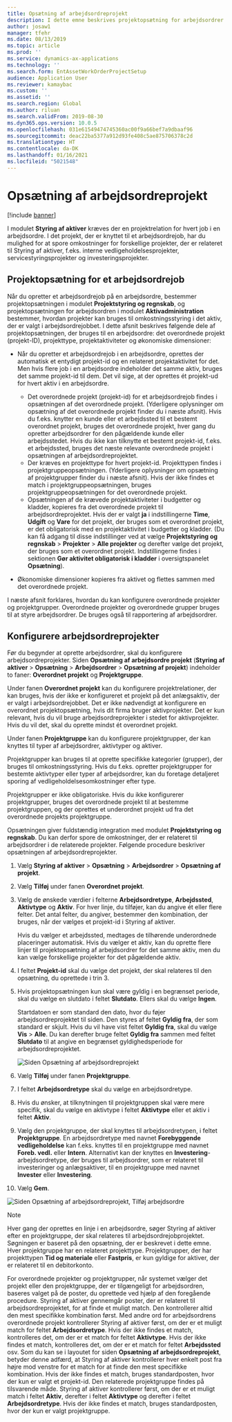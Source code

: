 ```yaml
---
title: Opsætning af arbejdsordreprojekt
description: I dette emne beskrives projektopsætning for arbejdsordrer i Styring af aktiver.
author: josaw1
manager: tfehr
ms.date: 08/13/2019
ms.topic: article
ms.prod: ''
ms.service: dynamics-ax-applications
ms.technology: ''
ms.search.form: EntAssetWorkOrderProjectSetup
audience: Application User
ms.reviewer: kamaybac
ms.custom: ''
ms.assetid: ''
ms.search.region: Global
ms.author: riluan
ms.search.validFrom: 2019-08-30
ms.dyn365.ops.version: 10.0.5
ms.openlocfilehash: 031e61549474745360ac00f9a66bef7a9dbaaf96
ms.sourcegitcommit: deac22ba5377a912d93fe408c5ae875706378c2d
ms.translationtype: HT
ms.contentlocale: da-DK
ms.lasthandoff: 01/16/2021
ms.locfileid: "5021548"
---
```

# <a name="work-order-project-setup"></a>Opsætning af arbejdsordreprojekt

[!include [banner](../../includes/banner.md)]

 

I modulet **Styring af aktiver** kræves der en projektrelation for hvert job i en arbejdsordre. I det projekt, der er knyttet til et arbejdsordrejob, har du mulighed for at spore omkostninger for forskellige projekter, der er relateret til Styring af aktiver, f.eks. interne vedligeholdelsesprojekter, servicestyringsprojekter og investeringsprojekter. 

## <a name="project-setup-for-a-work-order-job"></a>Projektopsætning for et arbejdsordrejob

Når du opretter et arbejdsordrejob på en arbejdsordre, bestemmer projektopsætningen i modulet **Projektstyring og regnskab**, og projektopsætningen for arbejdsordren i modulet **Aktivadministration** bestemmer, hvordan projekter kan bruges til omkostningsstyring i det aktiv, der er valgt i arbejdsordrejobbet. I dette afsnit beskrives følgende dele af projektopsætningen, der bruges til en arbejdsordre: det overordnede projekt (projekt-ID), projekttype, projektaktiviteter og økonomiske dimensioner:

- Når du opretter et arbejdsordrejob i en arbejdsordre, oprettes der automatisk et entydigt projekt-id og en relateret projektaktivitet for det. Men hvis flere job i en arbejdsordre indeholder det samme aktiv, bruges det samme projekt-id til dem. Det vil sige, at der oprettes ét projekt-ud for hvert aktiv i en arbejdsordre.

    - Det overordnede projekt (projekt-id) for et arbejdsordrejob findes i opsætningen af det overordnede projekt. (Yderligere oplysninger om opsætning af det overordnede projekt finder du i næste afsnit). Hvis du f.eks. knytter en kunde eller et arbejdssted til et bestemt overordnet projekt, bruges det overordnede projekt, hver gang du opretter arbejdsordrer for den pågældende kunde eller arbejdsstedet. Hvis du ikke kan tilknytte et bestemt projekt-id, f.eks. et arbejdssted, bruges det næste relevante overordnede projekt i opsætningen af arbejdsordreprojektet.
    - Der kræves en projekttype for hvert projekt-id. Projekttypen findes i projektgruppeopsætningen. (Yderligere oplysninger om opsætning af projektgrupper finder du i næste afsnit). Hvis der ikke findes et match i projektgruppeopsætningen, bruges projektgruppeopsætningen for det overordnede projekt.
    - Opsætningen af de krævede projektaktiviteter i budgetter og kladder, kopieres fra det overordnede projekt til arbejdsordreprojektet. Hvis der er valgt **ja** i indstillingerne **Time**, **Udgift** og **Vare** for det projekt, der bruges som et overordnet projekt, er det obligatorisk med en projektaktivitet i budgetter og kladder. (Du kan få adgang til disse indstillinger ved at vælge **Projektstyring og regnskab** \> **Projekter** \> **Alle projekter** og derefter vælge det projekt, der bruges som et overordnet projekt. Indstillingerne findes i sektionen **Gør aktivitet obligatorisk i kladder** i oversigtspanelet **Opsætning**).

- Økonomiske dimensioner kopieres fra aktivet og flettes sammen med det overordnede projekt.

I næste afsnit forklares, hvordan du kan konfigurere overordnede projekter og projektgrupper. Overordnede projekter og overordnede grupper bruges til at styre arbejdsordrer. De bruges også til rapportering af arbejdsordrer.

## <a name="set-up-work-order-projects"></a>Konfigurere arbejdsordreprojekter

Før du begynder at oprette arbejdsordrer, skal du konfigurere arbejdsordreprojekter. Siden **Opsætning af arbejdsordre projekt** (**Styring af aktiver** \> **Opsætning** \> **Arbejdsordrer** \> **Opsætning af projekt**) indeholder to faner: **Overordnet projekt** og **Projektgruppe**.

Under fanen **Overordnet projekt** kan du konfigurere projektrelationer, der kan bruges, hvis der ikke er konfigureret et projekt på det anlægsaktiv, der er valgt i arbejdsordrejobbet. Det er ikke nødvendigt at konfigurere en overordnet projektopsætning, hvis dit firma bruger aktivprojekter. Det er kun relevant, hvis du vil bruge arbejdsordreprojekter i stedet for aktivprojekter. Hvis du vil det, skal du oprette mindst ét overordnet projekt.

Under fanen **Projektgruppe** kan du konfigurere projektgrupper, der kan knyttes til typer af arbejdsordrer, aktivtyper og aktiver.

Projektgrupper kan bruges til at oprette specifikke kategorier (grupper), der bruges til omkostningsstyring. Hvis du f.eks. opretter projektgrupper for bestemte aktivtyper eller typer af arbejdsordrer, kan du foretage detaljeret sporing af vedligeholdelsesomkostninger efter type.

Projektgrupper er ikke obligatoriske. Hvis du ikke konfigurerer projektgrupper, bruges det overordnede projekt til at bestemme projektgruppen, og der oprettes et underordnet projekt ud fra det overordnede projekts projektgruppe.

Opsætningen giver fuldstændig integration med modulet **Projektstyring og regnskab**. Du kan derfor spore de omkostninger, der er relateret til arbejdsordrer i de relaterede projekter. Følgende procedure beskriver opsætningen af arbejdsordreprojekter.

1. Vælg **Styring af aktiver** \> **Opsætning** \> **Arbejdsordrer** \> **Opsætning af projekt**.
2. Vælg **Tilføj** under fanen **Overordnet projekt**.
3. Vælg de ønskede værdier i felterne **Arbejdsordretype**, **Arbejdssted**, **Aktivtype** og **Aktiv**. For hver linje, du tilføjer, kan du angive ét eller flere felter. Det antal felter, du angiver, bestemmer den kombination, der bruges, når der vælges et projekt-id i Styring af aktiver. 

    Hvis du vælger et arbejdssted, medtages de tilhørende underordnede placeringer automatisk. Hvis du vælger et aktiv, kan du oprette flere linjer til projektopsætning af arbejdsordrer for det samme aktiv, men du kan vælge forskellige projekter for det pågældende aktiv.

4. I feltet **Projekt-id** skal du vælge det projekt, der skal relateres til den opsætning, du oprettede i trin 3.
5. Hvis projektopsætningen kun skal være gyldig i en begrænset periode, skal du vælge en slutdato i feltet **Slutdato**. Ellers skal du vælge **Ingen**.

    Startdatoen er som standard den dato, hvor du føjer arbejdsordreprojektet til siden. Den styres af feltet **Gyldig fra**, der som standard er skjult. Hvis du vil have vist feltet **Gyldig fra**, skal du vælge **Vis** \> **Alle**. Du kan derefter bruge feltet **Gyldig fra** sammen med feltet **Slutdato** til at angive en begrænset gyldighedsperiode for arbejdsordreprojektet.

    ![Siden Opsætning af arbejdsordreprojekt](media/17-setup-for-work-orders.png)

6. Vælg **Tilføj** under fanen **Projektgruppe**.
7. I feltet **Arbejdsordretype** skal du vælge en arbejdsordretype.
8. Hvis du ønsker, at tilknytningen til projektgruppen skal være mere specifik, skal du vælge en aktivtype i feltet **Aktivtype** eller et aktiv i feltet **Aktiv**.
9. Vælg den projektgruppe, der skal knyttes til arbejdsordretypen, i feltet **Projektgruppe**. En arbejdsordretype med navnet **Forebyggende vedligeholdelse** kan f.eks. knyttes til en projektgruppe med navnet **Foreb. vedl.** eller **Intern**. Alternativt kan der knyttes en **Investering**-arbejdsordretype, der bruges til arbejdsordrer, som er relateret til investeringer og anlægsaktiver, til en projektgruppe med navnet **Invester** eller **Investering**.
10. Vælg **Gem**.

![Siden Opsætning af arbejdsordreprojekt, Tilføj arbejdsordre](media/18-setup-for-work-orders.png)

> [!NOTE]
> Hver gang der oprettes en linje i en arbejdsordre, søger Styring af aktiver efter en projektgruppe, der skal relateres til arbejdsordrejobprojektet. Søgningen er baseret på den opsætning, der er beskrevet i dette emne. Hver projektgruppe har en relateret projekttype. Projektgrupper, der har projekttypen **Tid og materiale** eller **Fastpris**, er kun gyldige for aktiver, der er relateret til en debitorkonto.
>
> For overordnede projekter og projektgrupper, når systemet vælger det projekt eller den projektgruppe, der er tilgængeligt for arbejdsordren, baseres valget på de poster, du oprettede ved hjælp af den foregående procedure. Styring af aktiver gennemgår poster, der er relateret til arbejdsordreprojektet, for at finde et muligt match. Den kontrollerer altid den mest specifikke kombination først. Med andre ord for arbejdsordrens overordnede projekt kontrollerer Styring af aktiver først, om der er et muligt match for feltet **Arbejdsordretype**. Hvis der ikke findes et match, kontrolleres det, om der er et match for feltet **Aktivtype**. Hvis der ikke findes et match, kontrolleres det, om der er et match for feltet **Arbejdssted** osv. Som du kan se i layoutet for siden **Opsætning af arbejdsordreprojekt**, betyder denne adfærd, at Styring af aktiver kontrollerer hver enkelt post fra højre mod venstre for et match for at finde den mest specifikke kombination. Hvis der ikke findes et match, bruges standardposten, hvor der kun er valgt et projekt-id. Den relaterede projektgruppe findes på tilsvarende måde. Styring af aktiver kontrollerer først, om der er et muligt match i feltet **Aktiv**, derefter i feltet **Aktivtype** og derefter i feltet **Arbejdsordretype**. Hvis der ikke findes et match, bruges standardposten, hvor der kun er valgt projektgruppe.
